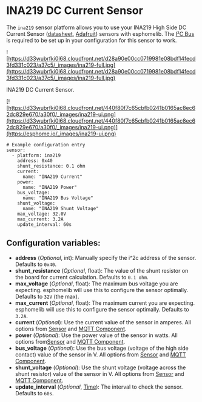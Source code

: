 # INA219 DC Current Sensor

The `ina219` sensor platform allows you to use your INA219 High Side DC Current Sensor ([datasheet](https://cdn-learn.adafruit.com/downloads/pdf/adafruit-ina219-current-sensor-breakout.pdf), [Adafruit](https://www.adafruit.com/product/904)) sensors with esphomelib. The [I²C Bus](https://esphome.io/components/i2c#i2c) is required to be set up in your configuration for this sensor to work.

![https://d33wubrfki0l68.cloudfront.net/d28a90e00cc0719981e08bdf14fecd3fd331c023/a37c5/_images/ina219-full.jpg](https://d33wubrfki0l68.cloudfront.net/d28a90e00cc0719981e08bdf14fecd3fd331c023/a37c5/_images/ina219-full.jpg)

INA219 DC Current Sensor.

[![https://d33wubrfki0l68.cloudfront.net/440f80f7c65cbfb0241b0165ac8ec62dc829e670/a30f0/_images/ina219-ui.png](https://d33wubrfki0l68.cloudfront.net/440f80f7c65cbfb0241b0165ac8ec62dc829e670/a30f0/_images/ina219-ui.png)](https://esphome.io/_images/ina219-ui.png)

```
# Example configuration entry
sensor:
  - platform: ina219
    address: 0x40
    shunt_resistance: 0.1 ohm
    current:
      name: "INA219 Current"
    power:
      name: "INA219 Power"
    bus_voltage:
      name: "INA219 Bus Voltage"
    shunt_voltage:
      name: "INA219 Shunt Voltage"
    max_voltage: 32.0V
    max_current: 3.2A
    update_interval: 60s
```

## Configuration variables:

- **address** (*Optional*, int): Manually specify the i^2c address of the sensor. Defaults to `0x40`.
- **shunt_resistance** (*Optional*, float): The value of the shunt resistor on the board for current calculation. Defaults to `0.1 ohm`.
- **max_voltage** (*Optional*, float): The maximum bus voltage you are expecting. esphomelib will use this to configure the sensor optimally. Defaults to `32V` (the max).
- **max_current** (*Optional*, float): The maximum current you are expecting. esphomelib will use this to configure the sensor optimally. Defaults to `3.2A`.
- **current** (*Optional*): Use the current value of the sensor in amperes. All options from [Sensor](https://esphome.io/components/sensor/#config-sensor) and [MQTT Component](https://esphome.io/components/mqtt#config-mqtt-component).
- **power** (*Optional*): Use the power value of the sensor in watts. All options from[Sensor](https://esphome.io/components/sensor/#config-sensor) and [MQTT Component](https://esphome.io/components/mqtt#config-mqtt-component).
- **bus_voltage** (*Optional*): Use the bus voltage (voltage of the high side contact) value of the sensor in V. All options from [Sensor](https://esphome.io/components/sensor/#config-sensor) and [MQTT Component](https://esphome.io/components/mqtt#config-mqtt-component).
- **shunt_voltage** (*Optional*): Use the shunt voltage (voltage across the shunt resistor) value of the sensor in V. All options from [Sensor](https://esphome.io/components/sensor/#config-sensor) and [MQTT Component](https://esphome.io/components/mqtt#config-mqtt-component).
- **update_interval** (*Optional*, [Time](https://esphome.io/guides/configuration-types#config-time)): The interval to check the sensor. Defaults to `60s`.